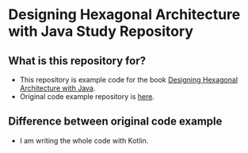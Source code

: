 # Designing Hexagonal Architecture with Java Study Repository

## What is this repository for?

- This repository is example code for the
  book [Designing Hexagonal Architecture with Java](https://www.packtpub.com/product/designing-hexagonal-architecture-with-java-and-quarkus/9781801816489?utm_source=github&utm_medium=repository&utm_campaign=9781801816489).
- Original code example repository
  is [here](https://github.com/PacktPublishing/Designing-Hexagonal-Architecture-with-Java).

## Difference between original code example

- I am writing the whole code with Kotlin.